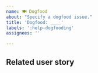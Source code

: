 ```yaml
---
name: 🍽️ Dogfood
about: "Specify a dogfood issue."
title: 'Dogfood: ____'
labels: ':help-dogfooding'
assignees: ''

---
```


## Related user story

<!-- Add a link to the related story. -->

